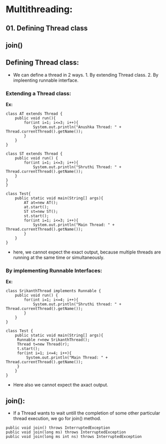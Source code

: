 # Multithreading:

## 01. Defining Thread class
## join()




## Defining Thread class:

* We can define a thread in 2 ways.
      1. By extending Thread class.
      2. By impleenting runnable interface.

### Extending a Thread class:

**Ex:**
```
class AT extends Thread {
    public void run(){
        for(int i=1; i<=3; i++){
            System.out.println("Anushka Thread: " + Thread.currentThread().getName());
        }
    }
}

class ST extends Thread {
    public void run() {
        for(int i=1; i<=3; i++){
            System.out.println("Shruthi Thread: " + Thread.currentThread().getName());
    }
}
}

class Test{
    public static void main(String[] args){
        AT at=new AT();
        at.start();
        ST st=new ST();
        st.start();
        for(int i=1; i<=3; i++){
            System.out.println("Main Thread: " + Thread.currentThread().getName());
        }
    }
}
```
* here, we cannot expect the exact output, because multiple threads are running at the same time or simultaneously.

### By implementing Runnable Interfaces:

**Ex:**

```
class SrikanthThread implements Runnable {
    public void run() {
        for(int i=1; i<=4; i++){
            System.out.println("Shruthi thread: " + Thread.currentThread().getName());
        }
    }
}

class Test {
    public static void main(String[] args){
     Runnable r=new SrikanthThread();
     Thread t=new Thread(r);
     t.start();
     for(int i=1; i<=4; i++){
         System.out.println("Main Thread: " + Thread.currentThread().getName());
     }
    }
}
```
* Here also we cannot expect the axact output.


## join():

* If a Thread wants to wait untill the completion of some other particular thread execution, we go for join() method.

```
public void join() throws InterruptedException
public void join(long ms) throws InterruptedException
public void join(long ms int ns) throws InterruptedException
```
 
